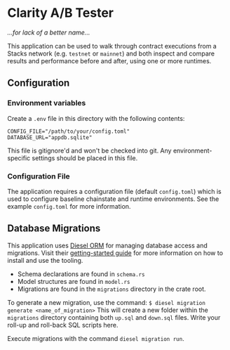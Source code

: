 # Clarity A/B Tester
_*...for lack of a better name...*_

This application can be used to walk through contract executions from a Stacks 
network (e.g. `testnet` or `mainnet`) and both inspect and compare results and 
performance before and after, using one or more runtimes.

## Configuration
### Environment variables
Create a `.env` file in this directory with the following contents:
```
CONFIG_FILE="/path/to/your/config.toml"
DATABASE_URL="appdb.sqlite"
```
This file is gitignore'd and won't be checked into git. Any environment-specific 
settings should be placed in this file.

### Configuration File
The application requires a configuration file (default `config.toml`) which is 
used to configure baseline chainstate and runtime environments. See the example 
`config.toml` for more information.

## Database Migrations
This application uses [Diesel ORM](https://diesel.rs/) for managing database 
access and migrations. Visit their [getting-started guide](https://diesel.rs/guides/getting-started)
for more information on how to install and use the tooling.

- Schema declarations are found in `schema.rs`
- Model structures are found in `model.rs`
- Migrations are found in the `migrations` directory in the crate root.

To generate a new migration, use the command:
```$ diesel migration generate <name_of_migration>```
This will create a new folder within the `migrations` directory containing
both `up.sql` and `down.sql` files. Write your roll-up and roll-back SQL scripts
here.

Execute migrations with the command `diesel migration run`.